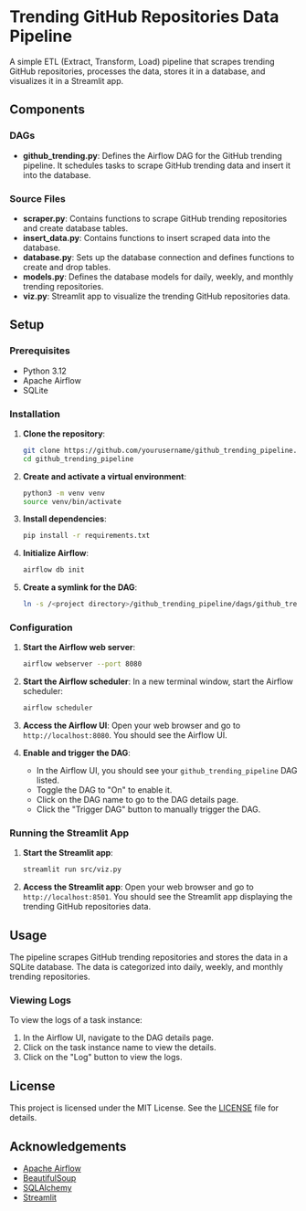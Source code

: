 # Trending GitHub Repositories Data Pipeline

A simple ETL (Extract, Transform, Load) pipeline that scrapes trending GitHub repositories, processes the data, stores it in a database, and visualizes it in a Streamlit app.

## Components

### DAGs

- **github_trending.py**: Defines the Airflow DAG for the GitHub trending pipeline. It schedules tasks to scrape GitHub trending data and insert it into the database.

### Source Files

- **scraper.py**: Contains functions to scrape GitHub trending repositories and create database tables.
- **insert_data.py**: Contains functions to insert scraped data into the database.
- **database.py**: Sets up the database connection and defines functions to create and drop tables.
- **models.py**: Defines the database models for daily, weekly, and monthly trending repositories.
- **viz.py**: Streamlit app to visualize the trending GitHub repositories data.

## Setup

### Prerequisites

- Python 3.12
- Apache Airflow
- SQLite

### Installation

1. **Clone the repository**:
    ```sh
    git clone https://github.com/yourusername/github_trending_pipeline.git
    cd github_trending_pipeline
    ```

2. **Create and activate a virtual environment**:
    ```sh
    python3 -m venv venv
    source venv/bin/activate
    ```

3. **Install dependencies**:
    ```sh
    pip install -r requirements.txt
    ```

4. **Initialize Airflow**:
    ```sh
    airflow db init
    ```

5. **Create a symlink for the DAG**:
    ```sh
    ln -s /<project directory>/github_trending_pipeline/dags/github_trending.py ~/airflow/dags/github_trending.py
    ```

### Configuration

1. **Start the Airflow web server**:
    ```sh
    airflow webserver --port 8080
    ```

2. **Start the Airflow scheduler**:
    In a new terminal window, start the Airflow scheduler:
    ```sh
    airflow scheduler
    ```

3. **Access the Airflow UI**:
    Open your web browser and go to `http://localhost:8080`. You should see the Airflow UI.

4. **Enable and trigger the DAG**:
    - In the Airflow UI, you should see your `github_trending_pipeline` DAG listed.
    - Toggle the DAG to "On" to enable it.
    - Click on the DAG name to go to the DAG details page.
    - Click the "Trigger DAG" button to manually trigger the DAG.

### Running the Streamlit App

1. **Start the Streamlit app**:
    ```sh
    streamlit run src/viz.py
    ```

2. **Access the Streamlit app**:
    Open your web browser and go to `http://localhost:8501`. You should see the Streamlit app displaying the trending GitHub repositories data.

## Usage

The pipeline scrapes GitHub trending repositories and stores the data in a SQLite database. The data is categorized into daily, weekly, and monthly trending repositories.

### Viewing Logs

To view the logs of a task instance:
1. In the Airflow UI, navigate to the DAG details page.
2. Click on the task instance name to view the details.
3. Click on the "Log" button to view the logs.

## License

This project is licensed under the MIT License. See the [LICENSE](LICENSE) file for details.

## Acknowledgements

- [Apache Airflow](https://airflow.apache.org/)
- [BeautifulSoup](https://www.crummy.com/software/BeautifulSoup/)
- [SQLAlchemy](https://www.sqlalchemy.org/)
- [Streamlit](https://streamlit.io/)